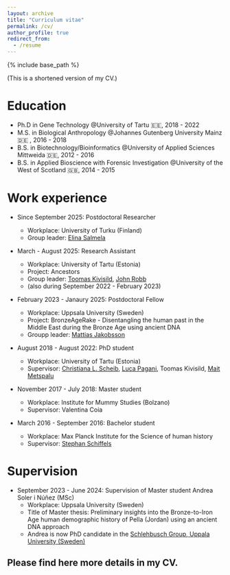 ```yaml
---
layout: archive
title: "Curriculum vitae"
permalink: /cv/
author_profile: true
redirect_from:
  - /resume
---
```


{% include base_path %}


(This is a shortened version of my CV.)

Education
======
* Ph.D in Gene Technology @University of Tartu 🇪🇪, 2018 - 2022
* M.S. in Biological Anthropology @Johannes Gutenberg University Mainz 🇩🇪 , 2016 - 2018 
* B.S. in Biotechnology/Bioinformatics @University of Applied Sciences Mittweida 🇩🇪, 2012 - 2016
* B.S. in Applied Bioscience with Forensic Investigation @University of the West of Scotland 🇬🇧, 2014 - 2015

Work experience
======
* Since September 2025: Postdoctoral Researcher
  * Workplace: University of Turku (Finland)
  * Group leader: <a href="https://elinasalmela.fi/">Elina Salmela</a> 

* March - August 2025: Research Assistant
  * Workplace: University of Tartu (Estonia)
  * Project: Ancestors
  * Group leader: <a href="https://www.etis.ee/CV/Toomas_Kivisild">Toomas Kivisild</a>, <a href="https://www.arch.cam.ac.uk/directory/jer39">John Robb<a/>
  * (also during September 2022 - February 2023)

* February 2023 - Janaury 2025: Postdoctoral Fellow
  * Workplace: Uppsala University (Sweden)
  * Project: BronzeAgeRake -  Disentangling the human past in the Middle East during the Bronze Age using ancient DNA
  * Groupp leader: <a href="https://jakobssonlab.iob.uu.se/">Mattias Jakobsson</a>

* August 2018 - August 2022: PhD student
  * Workplace: University of Tartu (Estonia)
  * Supervisor: <a href= "https://www.zoo.cam.ac.uk/directory/dr-christiana-scheib">Christiana L. Scheib</a>, <a href="https://www.biologia.unipd.it/en/department/people/teacher-details/?tx_wfqbe_pi1%5Baccount%5D=luca-pagani">Luca Pagani</a>, Toomas Kivisild, <a href="https://www.etis.ee/CV/Mait_Metspalu/eng/">Mait Metspalu</a>

* November 2017 - July 2018: Master student
  * Workplace: Institute for Mummy Studies (Bolzano)
  * Supervisor: Valentina Coia

* March 2016 - September 2016: Bachelor student
  * Workplace: Max Planck Institute for the Science of human history
  * Supervisor: <a href="https://www.stephanschiffels.de/">Stephan Schiffels<a/>

Supervision
======
* September 2023 - June 2024: Supervision of Master student Andrea Soler i Núñez (MSc) 
  * Workplace: Uppsala University (Sweden)
  * Title of Master thesis: Preliminary insights into the Bronze-to-Iron Age human demographic history of Pella (Jordan) using an ancient DNA approach
  * Andrea is now PhD candidate in the <a href="https://i-am-an-african.net/">Schlehbusch Group, Uppala University (Sweden)</a>

## Please find here more details in my CV. 